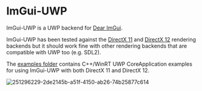 # ImGui-UWP
ImGui-UWP is a UWP backend for [Dear ImGui](https://github.com/ocornut/imgui).

ImGui-UWP has been tested against the [DirectX 11](https://github.com/ahmed605/imgui-uwp/tree/master/examples/example_uwp_directx11) and [DirectX 12](https://github.com/ahmed605/imgui-uwp/tree/master/examples/example_uwp_directx12) rendering backends but it should work fine with other rendering backends that are compatible with UWP too (e.g. SDL2).

The [examples folder](https://github.com/ahmed605/imgui-uwp/tree/master/examples) contains C++/WinRT UWP CoreApplication examples for using ImGui-UWP with both DirectX 11 and DirectX 12.

![251296229-2de2145b-a51f-4150-ab26-74b25877c614](https://github.com/ahmed605/imgui-uwp/assets/34550324/d95d4604-93d4-44fa-89fa-5a56dc5cf1da)
